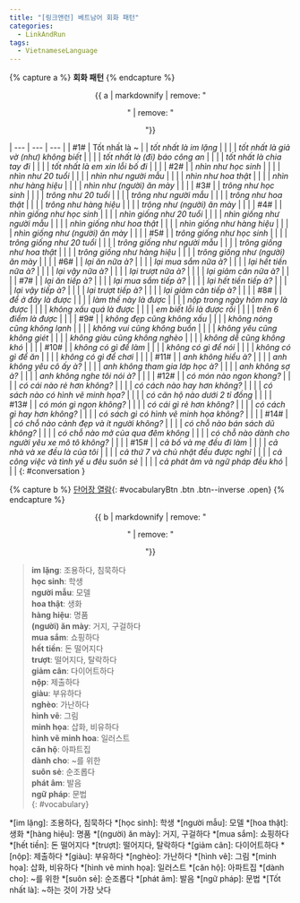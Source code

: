 ```yaml
---
title: "[링크앤런] 베트남어 회화 패턴"
categories:
  - LinkAndRun
tags:
  - VietnameseLanguage
---
```


{% capture a %}
**회화 패턴**
{% endcapture %}
<div class="notice--danger" style="text-align: center;">
{{ a | markdownify | remove: "<p>" | remove: "</p>"}}
</div>

| --- | --- | --- |
| #1# | Tốt nhất là ~ |
| *tốt nhất là im lặng* |  |  |
| *tốt nhất là giả vờ (như) không biết* |  |  |
| *tốt nhất là (đi) báo công an* |  |  |
| *tốt nhất là chia tay đi* |  |  |
| *tốt nhất là em xin lỗi bố đi* |  |  |
| #2# |
| *nhìn như học sinh* |  |  |
| *nhìn như 20 tuổi* |  |  |
| *nhìn như người mẫu* |  |  |
| *nhìn như hoa thật* |  |  |
| *nhìn như hàng hiệu* |  |  |
| *nhìn như (người) ăn mày* |  |  |
| #3# |
| *trông như học sinh* |  |  |
| *trông như 20 tuổi* |  |  |
| *trông như người mẫu* |  |  |
| *trông như hoa thật* |  |  |
| *trông như hàng hiệu* |  |  |
| *trông như (người) ăn mày* |  |  |
| #4# |
| *nhìn giống như học sinh* |  |  |
| *nhìn giống như 20 tuổi* |  |  |
| *nhìn giống như người mẫu* |  |  |
| *nhìn giống như hoa thật* |  |  |
| *nhìn giống như hàng hiệu* |  |  |
| *nhìn giống như (người) ăn mày* |  |  |
| #5# |
| *trông giống như học sinh* |  |  |
| *trông giống như 20 tuổi* |  |  |
| *trông giống như người mẫu* |  |  |
| *trông giống như hoa thật* |  |  |
| *trông giống như hàng hiệu* |  |  |
| *trông giống như (người) ăn mày* |  |  |
| #6# |
| *lại ăn nữa à?* |  |  |
| *lại mua sắm nữa à?* |  |  |
| *lại hết tiền nữa à?* |  |  |
| *lại vậy nữa à?* |  |  |
| *lại trượt nữa à?* |  |  |
| *lại giảm cân nữa à?* |  |  |
| #7# |
| *lại ăn tiếp à?* |  |  |
| *lại mua sắm tiếp à?* |  |  |
| *lại hết tiền tiếp à?* |  |  |
| *lại vậy tiếp à?* |  |  |
| *lại trượt tiếp à?* |  |  |
| *lại giảm cân tiếp à?* |  |  |
| #8# |
| *để ở đây là được* |  |  |
| *làm thế này là được* |  |  |
| *nộp trong ngày hôm nay là được* |  |  |
| *không xấu quá là được* |  |  |
| *em biết lỗi là được rồi* |  |  |
| *trên 6 điểm là được* |  |  |
| #9# |
| *không đẹp cũng không xấu* |  |  |
| *không nóng cũng không lạnh* |  |  |
| *không vui cũng không buồn* |  |  |
| *không yêu cũng không giét* |  |  |
| *không giàu cũng không nghèo* |  |  |
| *không dễ cũng không khó* |  |  |
| #10# |
| *không có gì để làm* |  |  |
| *không có gì để nói* |  |  |
| *không có gì để ăn* |  |  |
| *không có gì để chơi* |  |  |
| #11# |
| *anh không hiểu à?* |  |  |
| *anh không yêu cô ấy à?* |  |  |
| *anh không tham gia lớp học à?* |  |  |
| *anh không sợ à?* |  |  |
| *anh không nghe tôi nói à?* |  |  |
| #12# |
| *có món nào ngon khong?* |  |  |
| *có cái nào rẻ hơn không?* |  |  |
| *có cách nào hay hơn không?* |  |  |
| *có sách nào có hình vẽ minh họa?* |  |  |
| *có căn hộ nào dưới 2 tỉ đồng* |  |  |
| #13# |
| *có món gì ngon không?* |  |  |
| *có cái gì rẻ hơn không?* |  |  |
| *có cách gì hay hơn không?* |  |  |
| *có sách gì có hình vẽ minh họa không?* |  |  |
| #14# |
| *có chỗ nào cảnh đẹp và ít người không?* |  |  |
| *có chỗ nào bán sách dũ không?* |  |  |
| *có chỗ nào mở của qua đêm không* |  |  |
| *có chỗ nào dành cho người yêu xe mô tô không?* |  |  |
| #15# |
| *cả bố và mẹ đều đi làm* |  |  |
| *cả nhà và xe đều là của tôi* |  |  |
| *cả thứ 7 và chủ nhật đều được nghỉ* |  |  |
| *cả công việc và tình yế u đều suôn sẻ* |  |  |
| *cả phát âm và ngữ pháp đều khó* |  |  |
{: #conversation }

{% capture b %}
[단어장 열람](#){: #vocabularyBtn .btn .btn--inverse .open}
{% endcapture %}
<div class="notice--warning" style="text-align: center;">
{{ b | markdownify | remove: "<p>" | remove: "</p>"}}
</div>

> **im lặng**: 조용하다, 침묵하다  
> **học sinh**: 학생  
> **người mẫu**: 모델  
> **hoa thật**: 생화  
> **hàng hiệu**: 명품  
> **(người) ăn mày**: 거지, 구걸하다  
> **mua sắm**: 쇼핑하다  
> **hết tiền**: 돈 떨어지다  
> **trượt**: 떨어지다, 탈락하다  
> **giảm cân**: 다이어트하다  
> **nộp**: 제출하다  
> **giàu**: 부유하다  
> **nghèo**: 가난하다  
> **hình vẽ**: 그림  
> **minh họa**: 삽화, 비유하다  
> **hình vẽ minh hoa**: 일러스트  
> **căn hộ**: 아파트집  
> **dành cho**: ~를 위한  
> **suôn sẻ**: 순조롭다  
> **phát âm**: 발음  
> **ngữ pháp**: 문법  
{: #vocabulary}

*[im lặng]: 조용하다, 침묵하다
*[học sinh]: 학생
*[người mẫu]: 모델
*[hoa thật]: 생화
*[hàng hiệu]: 명품
*[(người) ăn mày]: 거지, 구걸하다
*[mua sắm]: 쇼핑하다
*[hết tiền]: 돈 떨어지다
*[trượt]: 떨어지다, 탈락하다
*[giảm cân]: 다이어트하다
*[nộp]: 제출하다
*[giàu]: 부유하다
*[nghèo]: 가난하다
*[hình vẽ]: 그림
*[minh họa]: 삽화, 비유하다
*[hình vẽ minh họa]: 일러스트
*[căn hộ]: 아파트집
*[dành cho]: ~를 위한
*[suôn sẻ]: 순조롭다
*[phát âm]: 발음
*[ngữ pháp]: 문법
*[Tốt nhất là]: ~하는 것이 가장 낫다